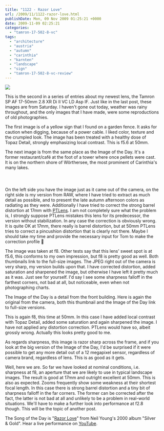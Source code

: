 ```yaml
---
title: "1122 - Razor Love"
url: /2009/11/1122-razor-love.html
publishDate: Mon, 09 Nov 2009 01:25:21 +0000
date: 2009-11-09 02:25:21
categories: 
  - "tamron-17-502-8-vc"
tags: 
  - "architecture"
  - "austria"
  - "autumn"
  - "carinthia"
  - "karnten"
  - "landscape"
  - "sign"
  - "tamron-17-502-8-vc-review"
---
```

<a target="_blank" href="https://d25zfm9zpd7gm5.cloudfront.net/orig/2009/20091107_151944_ps.jpg"><img src="https://d25zfm9zpd7gm5.cloudfront.net/0600x0600/2009/20091107_151944_ps.jpg" /></a>

 This is the second in a series of entries about my newest lens, the Tamron SP AF 17-50mm 2.8 XR Di II VC LD Asp IF. Just like in the last post, these images are from Saturday. I haven't gone out today, weather was rainy throughout, and the only images that I have made, were some reproductions of old photographies.

<a target="_blank" href="https://d25zfm9zpd7gm5.cloudfront.net/1200x1200/2009/20091107_081447_ps.jpg"><img style="margin: 0pt 10px 0pt 0px; float: left;" src="https://d25zfm9zpd7gm5.cloudfront.net/0150x0150/2009/20091107_081447_ps.jpg" alt="" border="0" /></a> The first image is of a yellow sign that I found on a garden fence. It asks for caution when digging, because of a power cable. I liked color, texture and the crumpled look. The image has been treated with a healthy dose of Topaz Detail, strongly emphasizing local contrast. This is f5.6 at 50mm.

The next image is from the same place as the Image of the Day. It's a former restaurant/café at the foot of a tower where once pellets were cast. It is on the northern shore of Wörthersee, the most prominent of Carinthia's many lakes.

<div class="container"><div class="center"><a target="_blank" href="https://d25zfm9zpd7gm5.cloudfront.net/orig/2009/20091107_151852.JPG" ><img style="margin: 10pt 10px 10pt 10px;" src="https://d25zfm9zpd7gm5.cloudfront.net/0150x0150/2009/20091107_151852.JPG" alt="" border="0" /></a><a target="_blank" href="https://d25zfm9zpd7gm5.cloudfront.net/orig/2009/20091107_151852_ps.jpg" ><img style="margin: 10pt 10px 10pt 10px;" src="https://d25zfm9zpd7gm5.cloudfront.net/0150x0150/2009/20091107_151852_ps.jpg" alt="" border="0" /></a></div></div>

On the left side you have the image just as it came out of the camera, on the right side is my version from RAW, where I have tried to extract as much detail as possible, and to present the late autumn afternoon colors as radiating as they were. Additionally I have tried to correct the strong barrel distortion at 17mm with <a target="_blank" href="http://epaperpress.com/ptlens/">PTLens</a>. I am not completely sure what the problem is, I strongly suppose PTLens mistakes this lens for its predecessor, the version without stabilization. In any case the correction is obviously wrong. It is quite OK at 17mm, there really is barrel distortion, but at 50mm PTLens tries to correct a pincushion distortion that is clearly not there. Maybe I should take my time and provide the necessary input for Tom to make the correction profile 🙂

The image was taken at f8. Other tests say that this lens' sweet spot is at f5.6, this conforms to my own impression, but f8 is pretty good as well. Both thumbnails link to the full-size images. The JPEG right out of the camera is very sharp, my version builds upon that. I have corrected distortion, added saturation and sharpened the image, but otherwise I have left it pretty much as it was. Just see for yourself. I'd say I see some sharpness falloff in the farthest corners, not bad at all, but noticeable, even when not photographing charts.

<a target="_blank" href="https://d25zfm9zpd7gm5.cloudfront.net/orig/2009/20091107_151944.JPG"><img style="margin: 0pt 10px 0pt 0px; float: left;" src="https://d25zfm9zpd7gm5.cloudfront.net/0150x0150/2009/20091107_151944.JPG" alt="" border="0" /></a> The Image of the Day is a detail from the front building. Here is again the original from the camera, both this thumbnail and the Image of the Day link to full-size versions.

This is again f8, this time at 50mm. In this case I have added local contrast with Topaz Detail, added some saturation and again sharpened the image. I have not applied any distortion correction. PTLens would have so, albeit grossly wrong. Actually this looks pretty good to me.

As regards sharpness, this image is razor sharp across the frame, and if you look at the big version of the Image of the Day, I'd be surprised if it were possible to get any more detail out of a 12 megapixel sensor, regardless of camera brand, regardless of lens. This is as good as it gets.

 Well, here we are. So far we have looked at nominal conditions, i.e. sharpness at f8, an aperture that we are likely to use in typical landscape images. The result is good at 17mm and outright excellent at 50mm. This is also as expected. Zooms frequently show some weakness at their shortest focal length. In this case there is strong barrel distortion and a tiny bit of sharpness falloff in the far corners. The former can be corrected after the fact, the latter is not bad at all and unlikely to be a problem in real-world situations. We'll have to make a further look into performance at f2.8 though. This will be the topic of another post.

The Song of the Day is "<a target="_blank" href="http://www.lyricsmode.com/lyrics/n/neil_young/razor_love.html">Razor Love</a>" from Neil Young's 2000 album "Silver &amp; Gold". Hear a live performance on <a target="_blank" href="http://www.youtube.com/watch?v=IplR6BeX3Aw">YouTube</a>.
